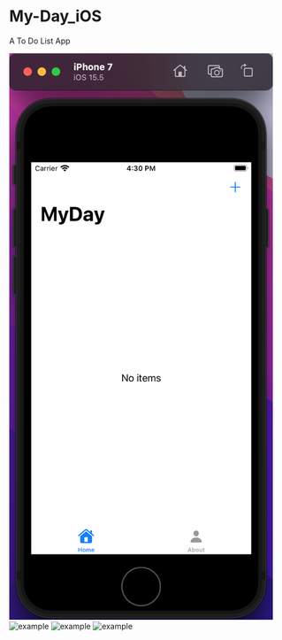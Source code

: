 # My-Day_iOS
A To Do List App

![example](https://github.com/LSQzzx/My-Day_iOS/blob/master/images/1.png)
![example]("https://raw.githubusercontent.com/LSQzzx/repositpry/master/My-Day_iOS/main/2.png")
![example]("https://raw.githubusercontent.com/LSQzzx/repositpry/master/My-Day_iOS/main/3.png")
![example]("https://raw.githubusercontent.com/LSQzzx/repositpry/master/My-Day_iOS/main/4.png")
